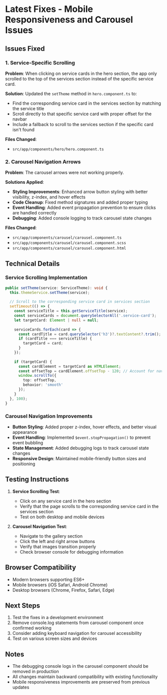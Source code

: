 # Latest Fixes - Mobile Responsiveness and Carousel Issues

## Issues Fixed

### 1. Service-Specific Scrolling
**Problem**: When clicking on service cards in the hero section, the app only scrolled to the top of the services section instead of the specific service card.

**Solution**: Updated the `setTheme` method in `hero.component.ts` to:
- Find the corresponding service card in the services section by matching the service title
- Scroll directly to that specific service card with proper offset for the navbar
- Include a fallback to scroll to the services section if the specific card isn't found

**Files Changed**:
- `src/app/components/hero/hero.component.ts`

### 2. Carousel Navigation Arrows
**Problem**: The carousel arrows were not working properly.

**Solutions Applied**:
- **Styling Improvements**: Enhanced arrow button styling with better visibility, z-index, and hover effects
- **Code Cleanup**: Fixed method signatures and added proper typing
- **Event Handling**: Added event propagation prevention to ensure clicks are handled correctly
- **Debugging**: Added console logging to track carousel state changes

**Files Changed**:
- `src/app/components/carousel/carousel.component.ts`
- `src/app/components/carousel/carousel.component.scss`
- `src/app/components/carousel/carousel.component.html`

## Technical Details

### Service Scrolling Implementation
```typescript
public setTheme(service: ServiceTheme): void {
  this.themeService.setTheme(service);
  
  // Scroll to the corresponding service card in services section
  setTimeout(() => {
    const serviceTitle = this.getServiceTitle(service);
    const serviceCards = document.querySelectorAll('.service-card');
    let targetCard: Element | null = null;
    
    serviceCards.forEach(card => {
      const cardTitle = card.querySelector('h3')?.textContent?.trim();
      if (cardTitle === serviceTitle) {
        targetCard = card;
      }
    });
    
    if (targetCard) {
      const cardElement = targetCard as HTMLElement;
      const offsetTop = cardElement.offsetTop - 120; // Account for navbar height
      window.scrollTo({
        top: offsetTop,
        behavior: 'smooth'
      });
    }
  }, 100);
}
```

### Carousel Navigation Improvements
- **Button Styling**: Added proper z-index, hover effects, and better visual appearance
- **Event Handling**: Implemented `$event.stopPropagation()` to prevent event bubbling
- **State Management**: Added debugging logs to track carousel state changes
- **Responsive Design**: Maintained mobile-friendly button sizes and positioning

## Testing Instructions

1. **Service Scrolling Test**:
   - Click on any service card in the hero section
   - Verify that the page scrolls to the corresponding service card in the services section
   - Test on both desktop and mobile devices

2. **Carousel Navigation Test**:
   - Navigate to the gallery section
   - Click the left and right arrow buttons
   - Verify that images transition properly
   - Check browser console for debugging information

## Browser Compatibility
- Modern browsers supporting ES6+
- Mobile browsers (iOS Safari, Android Chrome)
- Desktop browsers (Chrome, Firefox, Safari, Edge)

## Next Steps
1. Test the fixes in a development environment
2. Remove console.log statements from carousel component once confirmed working
3. Consider adding keyboard navigation for carousel accessibility
4. Test on various screen sizes and devices

## Notes
- The debugging console logs in the carousel component should be removed in production
- All changes maintain backward compatibility with existing functionality
- Mobile responsiveness improvements are preserved from previous updates
